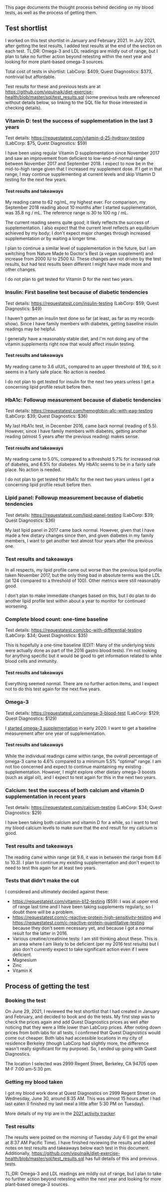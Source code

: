 This page documents the thought process behind deciding on my blood
tests, as well as the process of getting them.

## Test shortlist

I worked on this test shortlist in January and February 2021. In July
2021, after getting the test results, I added test results at the end
of the section on each test. TL;DR: Omega-3 and LDL readings are
mildly out of range, but I plan to take no further action beyond
retesting within the next year and looking for more plant-based
omega-3 sources.

Total cost of tests in shortlist: LabCorp: $409, Quest Diagnostics:
$373, nontrivial but affordable.

Test results for these and previous tests are at 
https://github.com/vipulnaik/diet-exercise-health/blob/master/sql/test_results.sql
(some previous tests are referenced without details below, so linking to the
SQL file for those interested in checking details).

### Vitamin D: test the success of supplementation in the last 3 years

Test details: https://requestatest.com/vitamin-d-25-hydroxy-testing (LabCorp: $75, Quest Diagnostics: $59)

I have been using regular Vitamin D supplementation since November
2017 and saw an improvement from deficient to low-end-of-normal range
between November 2017 and September 2018. I expect to now be in the
mid-to-high range given that I increased my supplement dose. If I get
in that range, I may continue supplementing at current levels and skip
Vitamin D testing for the next few years.

#### Test results and takeaways

My reading came to 62 ng/mL, my highest ever. For comparison, my
September 2018 reading about 10 months after I started
supplementation, was 35.8 ng / mL. The reference range is 30 to 100
ng / mL.

The current reading seems quite good; it likely reflects the success
of supplementation. I also expect that the current level reflects an
equilibrium achieved by my body; I don't expect major changes through
increased supplementation or by waiting a longer time.

I plan to continue a similar level of supplementation in the future,
but I am switching from Nature Made to Doctor's Best (a vegan
supplement) and increase from 2000 IU to 2500 IU. These changes are
not driven by the test results, but had test results been different I
might have made more and other changes.

I do not plan to get tested for Vitamin D for the next two years.

### Insulin: First baseline test because of diabetic tendencies

Test details: https://requestatest.com/insulin-testing (LabCorp: $59; Quest Diagnostics: $49)

I haven't gotten an insulin test done so far (at least, as far as my
records show). Since I have family members with diabetes, getting
baseline insulin readings may be helpful.

I generally have a reasonably stable diet, and I'm not doing any of
the vitamin supplements right now that would affect insulin testing.

#### Test results and takeaways

My reading came to 3.6 uIU/L, compared to an upper threshold of 19.6,
so it seems in a fairly safe place. No action is needed.

I do not plan to get tested for insulin for the next two years unless
I get a concerning lipid profile result before then.

### HbA1c: Followup measurement because of diabetic tendencies

Test details: https://requestatest.com/hemoglobin-a1c-with-eag-testing (LabCorp: $39; Quest Diagnostics: $36)

My last HbA1c test, in December 2016, came back normal (reading of
5.5). However, since I have family members with diabetes, getting
another reading (almost 5 years after the previous reading) makes
sense.

#### Test results and takeaways

My reading came to 5.0%, compared to a threshold 5.7% for increased
risk of diabetes, and 6.5% for diabetes. My HbA1c seems to be in a
fairly safe place. No action is needed.

I do not plan to get tested for HbA1c for the next two years unless
I get a concerning lipid profile result before then.

### Lipid panel: Followup measurement because of diabetic tendencies

Test details: https://requestatest.com/lipid-panel-testing (LabCorp: $39; Quest Diagnostics: $36)

My last lipid panel in 2017 came back normal. However, given that I
have made a few dietary changes since then, and given diabetes in my
family members, I want to get another test almost four years after the
previous one.

### Test results and takeaways

In all respects, my lipid profile came out worse than the previous
lipid profile taken November 2017, but the only thing bad in absolute
terms was the LDL (at 124 compared to a threshold of 100). Other
metrics were still reasonably good.

I don't plan to make immediate changes based on this, but I do plan to
do another lipid profile test within about a year to monitor for
continued worsening.

### Complete blood count: one-time baseline

Test details: https://requestatest.com/cbc-with-differential-testing (LabCorp: $34; Quest Diagnostics: $35)

This is hopefully a one-time baseline (EDIT: Many of the underlying
tests were actually done as part of the 2016 gastro blood tests). I'm
not looking for anything specific but it would be good to get
information related to white blood cells and immunity.

#### Test results and takeaways

Everything seemed normal. There are no further action items, and I
expect not to do this test again for the next five years.

### Omega-3

Test details: https://requestatest.com/omega-3-blood-test (LabCorp: $129; Quest Diagnostics: $129)

I [started omega-3
supplementation](2019-12-30-decision-to-start-taking-omega-3-supplements.md)
in early 2020. I want to get a baseline measurement after one year of
supplementation.

#### Test results and takeaways

While the individual readings came within range, the overall
percentage of omega-3 came to 4.6% compared to a minimum 5.5%
"optimal" range. I am not too concerned and expect to continue
maintaining my existing supplementation. However, I might explore
other dietary omega-3 boosts (such as algal oil), and I expect to test
again for this in the next two years.

### Calcium: test the success of both calcium and vitamin D supplementation in recent years

Test details: https://requestatest.com/calcium-testing (LabCorp: $34; Quest Diagnostics: $29)

I have been taking both calcium and vitamin D for a while, so I want
to test my blood calcium levels to make sure that the end result for
my calcium is good.

### Test results and takeaways

The reading came within range (at 9.6, it was in between the range
from 8.6 to 10.3). I plan to continue my existing supplementation and
don't expect to need to test this again for at least two years.

### Tests that didn't make the cut

I considered and ultimately decided against these:

* https://requestatest.com/vitamin-b12-testing ($59): I was at upper
  end of range last time and I have been taking supplements regularly,
  so I doubt there will be a problem.
* https://requestatest.com/c-reactive-protein-high-sensitivity-testing
  and https://requestatest.com/c-reactive-protein-quantitative-testing
  because they don't seem necessary yet, and because I got a normal
  result for the latter in 2016.
* Various creatine/creatinine tests: I am still thinking about
  these. This is an area where I am likely to be deficient (per my
  2016 test results) but I also don't currently expect to take
  significant action even if I were deficient.
* Magnesium
* Zinc
* Vitamin K

## Process of getting the test

### Booking the test

On June 29, 2021, I reviewed the test shortlist that I had created in
January and February, and decided to book and do the tests. My first
step was to check the prices again and add Quest Diagnostics prices as
well after noticing that they were a little lower than LabCorp
prices. After noting down prices from both labs for all tests, I
confirmed that Quest Diagnostics would come out cheaper. Both labs had
accessible locations in my city of residence Berkeley (though LabCorp
had slightly more, the difference wasn't really significant for my
purpose). So, I ended up going with Quest Diagnostics.

The location I selected was 2999 Regent Street, Berkeley, CA 94705
open M-F 7:00 am-5:30 pm.

### Getting my blood taken

I got my blood work done at Quest Diagnostics on 2999 Regent Street on
Wednesday, June 30, around 8:35 AM. This was almost 15 hours after I
had last eaten (I finished my last meal a little after 5:30 PM on
Tuesday).

More details of my trip are in the [2021 activity
tracker](2021-activity-tracker#wednesday-june-30).

### Test results

The results were posted on the morning of Tuesday July 6 (I got the
email at 8:37 AM Pacific Time). I have finished reviewing the results
and added notes on test results and takeaways below each test in this
document. Additionally,
https://github.com/vipulnaik/diet-exercise-health/blob/master/sql/test_results.sql
has full details of this and previous tests.

TL;DR: Omega-3 and LDL readings are mildly out of range, but I plan to
take no further action beyond retesting within the next year and
looking for more plant-based omega-3 sources.
